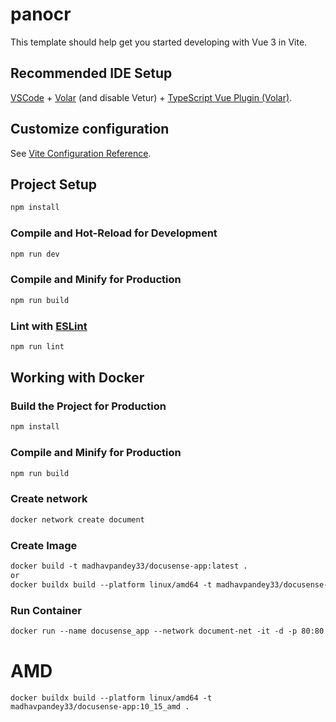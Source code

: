 # panocr

This template should help get you started developing with Vue 3 in Vite.

## Recommended IDE Setup

[VSCode](https://code.visualstudio.com/) + [Volar](https://marketplace.visualstudio.com/items?itemName=Vue.volar) (and disable Vetur) + [TypeScript Vue Plugin (Volar)](https://marketplace.visualstudio.com/items?itemName=Vue.vscode-typescript-vue-plugin).

## Customize configuration

See [Vite Configuration Reference](https://vitejs.dev/config/).

## Project Setup

```sh
npm install
```

### Compile and Hot-Reload for Development

```sh
npm run dev
```

### Compile and Minify for Production

```sh
npm run build
```

### Lint with [ESLint](https://eslint.org/)

```sh
npm run lint
```

## Working with Docker

### Build the Project for Production

```sh
npm install
```

### Compile and Minify for Production

```sh
npm run build
```

### Create network
```dockerfile
docker network create document
```

### Create Image
```dockerfile
docker build -t madhavpandey33/docusense-app:latest .
or
docker buildx build --platform linux/amd64 -t madhavpandey33/docusense-app:12_16 .
```

### Run Container
```dockerfile
docker run --name docusense_app --network document-net -it -d -p 80:80 madhavpandey33/docusense-app:latest
```

# AMD
```
docker buildx build --platform linux/amd64 -t madhavpandey33/docusense-app:10_15_amd .
```

